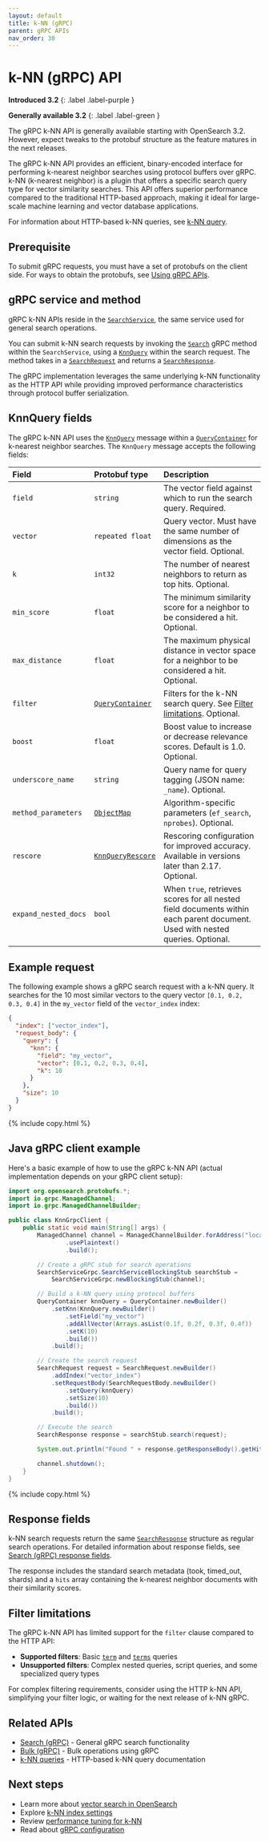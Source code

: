 ```yaml
---
layout: default
title: k-NN (gRPC)
parent: gRPC APIs
nav_order: 30
---
```


# k-NN (gRPC) API
**Introduced 3.2**
{: .label .label-purple }

**Generally available 3.2**
{: .label .label-green }

The gRPC k-NN API is generally available starting with OpenSearch 3.2. However, expect tweaks to the protobuf structure as the feature matures in the next releases.

The gRPC k-NN API provides an efficient, binary-encoded interface for performing k-nearest neighbor searches using protocol buffers over gRPC. k-NN (k-nearest neighbor) is a plugin that offers a specific search query type for vector similarity searches. This API offers superior performance compared to the traditional HTTP-based approach, making it ideal for large-scale machine learning and vector database applications.

For information about HTTP-based k-NN queries, see [k-NN query]({{site.url}}{{site.baseurl}}/query-dsl/specialized/k-nn/).

## Prerequisite

To submit gRPC requests, you must have a set of protobufs on the client side. For ways to obtain the protobufs, see [Using gRPC APIs]({{site.url}}{{site.baseurl}}/api-reference/grpc-apis/index/#using-grpc-apis).

## gRPC service and method

gRPC k-NN APIs reside in the [`SearchService`](https://github.com/opensearch-project/opensearch-protobufs/blob/0.6.0/protos/services/search_service.proto#L22), the same service used for general search operations.

You can submit k-NN search requests by invoking the [`Search`](https://github.com/opensearch-project/opensearch-protobufs/blob/0.6.0/protos/services/search_service.proto#L23) gRPC method within the `SearchService`, using a [`KnnQuery`](https://github.com/opensearch-project/opensearch-protobufs/blob/0.6.0/protos/schemas/common.proto#L1058) within the search request. The method takes in a [`SearchRequest`](https://github.com/opensearch-project/opensearch-protobufs/blob/0.6.0/protos/schemas/search.proto#L18) and returns a [`SearchResponse`](https://github.com/opensearch-project/opensearch-protobufs/blob/0.6.0/protos/schemas/search.proto#L317).

The gRPC implementation leverages the same underlying k-NN functionality as the HTTP API while providing improved performance characteristics through protocol buffer serialization.

## KnnQuery fields

The gRPC k-NN API uses the [`KnnQuery`](https://github.com/opensearch-project/opensearch-protobufs/blob/0.6.0/protos/schemas/common.proto#L1058) message within a [`QueryContainer`](https://github.com/opensearch-project/opensearch-protobufs/blob/0.6.0/protos/schemas/common.proto#L341) for k-nearest neighbor searches. The `KnnQuery` message accepts the following fields:

| Field | Protobuf type | Description |
| :---- | :---- | :---- |
| `field` | `string` | The vector field against which to run the search query. Required. |
| `vector` | `repeated float` | Query vector. Must have the same number of dimensions as the vector field. Optional. |
| `k` | `int32` | The number of nearest neighbors to return as top hits. Optional. |
| `min_score` | `float` | The minimum similarity score for a neighbor to be considered a hit. Optional. |
| `max_distance` | `float` | The maximum physical distance in vector space for a neighbor to be considered a hit. Optional. |
| `filter` | [`QueryContainer`](https://github.com/opensearch-project/opensearch-protobufs/blob/0.6.0/protos/schemas/common.proto#L341) | Filters for the k-NN search query. See [Filter limitations](#filter-limitations). Optional. |
| `boost` | `float` | Boost value to increase or decrease relevance scores. Default is 1.0. Optional. |
| `underscore_name` | `string` | Query name for query tagging (JSON name: `_name`). Optional. |
| `method_parameters` | [`ObjectMap`](https://github.com/opensearch-project/opensearch-protobufs/blob/0.6.0/protos/schemas/common.proto#L76) | Algorithm-specific parameters (`ef_search`, `nprobes`). Optional. |
| `rescore` | [`KnnQueryRescore`](https://github.com/opensearch-project/opensearch-protobufs/blob/0.6.0/protos/schemas/common.proto#L1107) | Rescoring configuration for improved accuracy. Available in versions later than 2.17. Optional. |
| `expand_nested_docs` | `bool` | When `true`, retrieves scores for all nested field documents within each parent document. Used with nested queries. Optional. |

## Example request

The following example shows a gRPC search request with a k-NN query. It searches for the 10 most similar vectors to the query vector `[0.1, 0.2, 0.3, 0.4]` in the `my_vector` field of the `vector_index` index:

```json
{
  "index": ["vector_index"],
  "request_body": {
    "query": {
      "knn": {
        "field": "my_vector",
        "vector": [0.1, 0.2, 0.3, 0.4],
        "k": 10
      }
    },
    "size": 10
  }
}
```
{% include copy.html %}

## Java gRPC client example

Here's a basic example of how to use the gRPC k-NN API (actual implementation depends on your gRPC client setup):

```java
import org.opensearch.protobufs.*;
import io.grpc.ManagedChannel;
import io.grpc.ManagedChannelBuilder;

public class KnnGrpcClient {
    public static void main(String[] args) {
        ManagedChannel channel = ManagedChannelBuilder.forAddress("localhost", 9400)
                .usePlaintext()
                .build();

        // Create a gRPC stub for search operations
        SearchServiceGrpc.SearchServiceBlockingStub searchStub =
            SearchServiceGrpc.newBlockingStub(channel);

        // Build a k-NN query using protocol buffers
        QueryContainer knnQuery = QueryContainer.newBuilder()
            .setKnn(KnnQuery.newBuilder()
                .setField("my_vector")
                .addAllVector(Arrays.asList(0.1f, 0.2f, 0.3f, 0.4f))
                .setK(10)
                .build())
            .build();

        // Create the search request
        SearchRequest request = SearchRequest.newBuilder()
            .addIndex("vector_index")
            .setRequestBody(SearchRequestBody.newBuilder()
                .setQuery(knnQuery)
                .setSize(10)
                .build())
            .build();

        // Execute the search
        SearchResponse response = searchStub.search(request);

        System.out.println("Found " + response.getResponseBody().getHits().getHitsCount() + " results");

        channel.shutdown();
    }
}
```
{% include copy.html %}

## Response fields

k-NN search requests return the same [`SearchResponse`](https://github.com/opensearch-project/opensearch-protobufs/blob/0.6.0/protos/schemas/search.proto#L317) structure as regular search operations. For detailed information about response fields, see [Search (gRPC) response fields]({{site.url}}{{site.baseurl}}/api-reference/grpc-apis/search/#response-fields).

The response includes the standard search metadata (took, timed_out, shards) and a `hits` array containing the k-nearest neighbor documents with their similarity scores.

## Filter limitations

The gRPC k-NN API has limited support for the `filter` clause compared to the HTTP API:

- **Supported filters**: Basic [`term`]({{site.url}}{{site.baseurl}}/api-reference/grpc-apis/search/#term-query) and [`terms`]({{site.url}}{{site.baseurl}}/api-reference/grpc-apis/search/#terms-query) queries
- **Unsupported filters**: Complex nested queries, script queries, and some specialized query types

For complex filtering requirements, consider using the HTTP k-NN API, simplifying your filter logic, or waiting for the next release of k-NN gRPC.



## Related APIs

- [Search (gRPC)]({{site.url}}{{site.baseurl}}/api-reference/grpc-apis/search/) - General gRPC search functionality
- [Bulk (gRPC)]({{site.url}}{{site.baseurl}}/api-reference/grpc-apis/bulk/) - Bulk operations using gRPC
- [k-NN queries]({{site.url}}{{site.baseurl}}/query-dsl/specialized/k-nn/) - HTTP-based k-NN query documentation

## Next steps

- Learn more about [vector search in OpenSearch]({{site.url}}{{site.baseurl}}/search-plugins/knn/index/)
- Explore [k-NN index settings]({{site.url}}{{site.baseurl}}/search-plugins/knn/knn-index/)
- Review [performance tuning for k-NN]({{site.url}}{{site.baseurl}}/search-plugins/knn/performance-tuning/)
- Read about [gRPC configuration]({{site.url}}{{site.baseurl}}/api-reference/grpc-apis/index/#enabling-grpc-apis)
